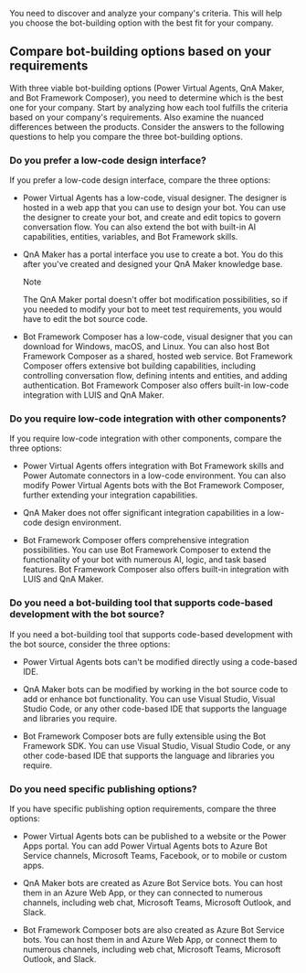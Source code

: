 You need to discover and analyze your company's criteria. This will help you choose the bot-building option with the best fit for your company.

## Compare bot-building options based on your requirements

With three viable bot-building options (Power Virtual Agents, QnA Maker, and Bot Framework Composer), you need to determine which is the best one for your company. Start by analyzing how each tool fulfills the criteria based on your company's requirements. Also examine the nuanced differences between the products. Consider the answers to the following questions to help you compare the three bot-building options.

### Do you prefer a low-code design interface?

If you prefer a low-code design interface, compare the three options:

- Power Virtual Agents has a low-code, visual designer. The designer is hosted in a web app that you can use to design your bot. You can use the designer to create your bot, and create and edit topics to govern conversation flow. You can also extend the bot with built-in AI capabilities, entities, variables, and Bot Framework skills.

- QnA Maker has a portal interface you use to create a bot. You do this after you've created and designed your QnA Maker knowledge base.

     > [!NOTE]
     > The QnA Maker portal doesn't offer bot modification possibilities, so if you needed to modify your bot to meet test requirements, you would have to edit the bot source code.

- Bot Framework Composer has a low-code, visual designer that you can download for Windows, macOS, and Linux. You can also host Bot Framework Composer as a shared, hosted web service. Bot Framework Composer offers extensive bot building capabilities, including controlling conversation flow, defining intents and entities, and adding authentication. Bot Framework Composer also offers built-in low-code integration with LUIS and QnA Maker.

### Do you require low-code integration with other components?

If you require low-code integration with other components, compare the three options:

- Power Virtual Agents offers integration with Bot Framework skills and Power Automate connectors in a low-code environment. You can also modify Power Virtual Agents bots with the Bot Framework Composer, further extending your integration capabilities.

- QnA Maker does not offer significant integration capabilities in a low-code design environment.

- Bot Framework Composer offers comprehensive integration possibilities. You can use Bot Framework Composer to extend the functionality of your bot with numerous AI, logic, and task based features. Bot Framework Composer also offers built-in integration with LUIS and QnA Maker.

### Do you need a bot-building tool that supports code-based development with the bot source?

If you need a bot-building tool that supports code-based development with the bot source, consider the three options:

- Power Virtual Agents bots can't be modified directly using a code-based IDE.

- QnA Maker bots can be modified by working in the bot source code to add or enhance bot functionality. You can use Visual Studio, Visual Studio Code, or any other code-based IDE that supports the language and libraries you require.

- Bot Framework Composer bots are fully extensible using the Bot Framework SDK. You can use Visual Studio, Visual Studio Code, or any other code-based IDE that supports the language and libraries you require.

### Do you need specific publishing options?

If you have specific publishing option requirements, compare the three options:

- Power Virtual Agents bots can be published to a website or the Power Apps portal. You can add Power Virtual Agents bots to Azure Bot Service channels, Microsoft Teams, Facebook, or to mobile or custom apps.

- QnA Maker bots are created as Azure Bot Service bots. You can host them in an Azure Web App, or they can connected to numerous channels, including web chat, Microsoft Teams, Microsoft Outlook, and Slack.

- Bot Framework Composer bots are also created as Azure Bot Service bots. You can host them in and Azure Web App, or connect them to numerous channels, including web chat, Microsoft Teams, Microsoft Outlook, and Slack.
